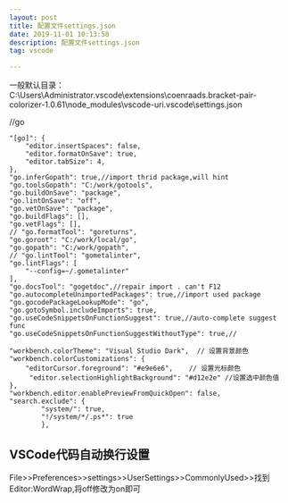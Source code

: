 ```yaml
---
layout: post
title: 配置文件settings.json
date: 2019-11-01 10:13:58
description: 配置文件settings.json
tag: vscode

---
```



一般默认目录：
C:\Users\Administrator\.vscode\extensions\coenraads.bracket-pair-colorizer-1.0.61\node_modules\vscode-uri\.vscode\settings.json

//go
```
"[go]": {
	"editor.insertSpaces": false,
	"editor.formatOnSave": true,
	"editor.tabSize": 4,
},
"go.inferGopath": true,//import thrid package,will hint
"go.toolsGopath": "C:/work/gotools",
"go.buildOnSave": "package",
"go.lintOnSave": "off",
"go.vetOnSave": "package",
"go.buildFlags": [],
"go.vetFlags": [],
// "go.formatTool": "goreturns",
"go.goroot": "C:/work/local/go",
"go.gopath": "C:/work/gopath",
// "go.lintTool": "gometalinter",
"go.lintFlags": [
	"--config=~/.gometalinter"
],
"go.docsTool": "gogetdoc",//repair import . can't F12
"go.autocompleteUnimportedPackages": true,//import used package
"go.gocodePackageLookupMode": "go",
"go.gotoSymbol.includeImports": true,
"go.useCodeSnippetsOnFunctionSuggest": true,//auto-complete suggest func
"go.useCodeSnippetsOnFunctionSuggestWithoutType": true,//
```
```
"workbench.colorTheme": "Visual Studio Dark",  // 设置背景颜色
"workbench.colorCustomizations": {
    "editorCursor.foreground": "#e9e6e6",    // 设置光标颜色
	 "editor.selectionHighlightBackground": "#d12e2e" //设置选中颜色值
},
"workbench.editor.enablePreviewFromQuickOpen": false,
"search.exclude": { 
        "system/": true, 
        "!/system/*/.ps*": true 
        },
```

## VSCode代码自动换行设置
File>>Preferences>>settings>>UserSettings>>CommonlyUsed>>找到Editor:WordWrap,将off修改为on即可